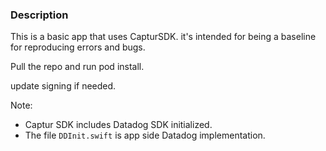 ### Description

This is a basic app that uses CapturSDK. it's intended for being a baseline for reproducing errors and bugs.

Pull the repo and run pod install.

update signing if needed.


Note:
- Captur SDK includes Datadog SDK initialized.
- The file `DDInit.swift` is app side Datadog implementation.
